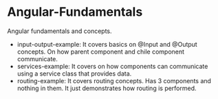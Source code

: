 # Angular-Fundamentals
 Angular fundamentals and concepts.
- input-output-example: It covers basics on @Input and @Output concepts. On how parent component and chile component communicate.
- services-example: It covers on how components can communicate using a service class that provides data. 
- routing-example: It covers routing concepts. Has 3 components and nothing in them. It just demonstrates how routing is performed.
